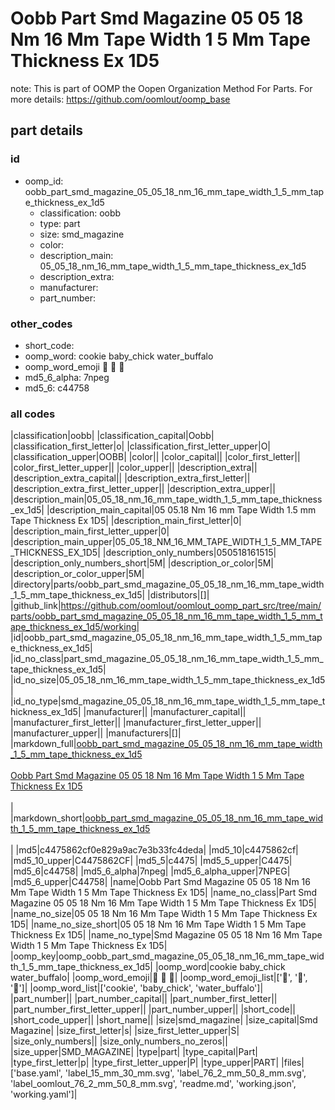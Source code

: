 # Oobb Part Smd Magazine 05 05 18 Nm 16 Mm Tape Width 1 5 Mm Tape Thickness Ex 1D5  

note: This is part of OOMP the Oopen Organization Method For Parts. For more details: https://github.com/oomlout/oomp_base

##  part details





### id
* oomp_id: oobb_part_smd_magazine_05_05_18_nm_16_mm_tape_width_1_5_mm_tape_thickness_ex_1d5
  * classification: oobb
  * type: part
  * size: smd_magazine
  * color: 
  * description_main: 05_05_18_nm_16_mm_tape_width_1_5_mm_tape_thickness_ex_1d5
  * description_extra: 
  * manufacturer: 
  * part_number: 

### other_codes
* short_code: 
* oomp_word: cookie baby_chick water_buffalo
* oomp_word_emoji :cookie: :baby_chick: :water_buffalo:
* md5_6_alpha: 7npeg
* md5_6: c44758

### all codes 
|classification|oobb|
|classification_capital|Oobb|
|classification_first_letter|o|
|classification_first_letter_upper|O|
|classification_upper|OOBB|
|color||
|color_capital||
|color_first_letter||
|color_first_letter_upper||
|color_upper||
|description_extra||
|description_extra_capital||
|description_extra_first_letter||
|description_extra_first_letter_upper||
|description_extra_upper||
|description_main|05_05_18_nm_16_mm_tape_width_1_5_mm_tape_thickness_ex_1d5|
|description_main_capital|05 05.18 Nm 16 mm Tape Width 1.5 mm Tape Thickness Ex 1D5|
|description_main_first_letter|0|
|description_main_first_letter_upper|0|
|description_main_upper|05_05_18_NM_16_MM_TAPE_WIDTH_1_5_MM_TAPE_THICKNESS_EX_1D5|
|description_only_numbers|050518161515|
|description_only_numbers_short|5M|
|description_or_color|5M|
|description_or_color_upper|5M|
|directory|parts/oobb_part_smd_magazine_05_05_18_nm_16_mm_tape_width_1_5_mm_tape_thickness_ex_1d5|
|distributors|[]|
|github_link|https://github.com/oomlout/oomlout_oomp_part_src/tree/main/parts/oobb_part_smd_magazine_05_05_18_nm_16_mm_tape_width_1_5_mm_tape_thickness_ex_1d5/working|
|id|oobb_part_smd_magazine_05_05_18_nm_16_mm_tape_width_1_5_mm_tape_thickness_ex_1d5|
|id_no_class|part_smd_magazine_05_05_18_nm_16_mm_tape_width_1_5_mm_tape_thickness_ex_1d5|
|id_no_size|05_05_18_nm_16_mm_tape_width_1_5_mm_tape_thickness_ex_1d5|
|id_no_type|smd_magazine_05_05_18_nm_16_mm_tape_width_1_5_mm_tape_thickness_ex_1d5|
|manufacturer||
|manufacturer_capital||
|manufacturer_first_letter||
|manufacturer_first_letter_upper||
|manufacturer_upper||
|manufacturers|[]|
|markdown_full|[oobb_part_smd_magazine_05_05_18_nm_16_mm_tape_width_1_5_mm_tape_thickness_ex_1d5](https://github.com/oomlout/oomlout_oomp_part_src/tree/main/parts/oobb_part_smd_magazine_05_05_18_nm_16_mm_tape_width_1_5_mm_tape_thickness_ex_1d5/working)<br>[](https://github.com/oomlout/oomlout_oomp_part_src/tree/main/parts/oobb_part_smd_magazine_05_05_18_nm_16_mm_tape_width_1_5_mm_tape_thickness_ex_1d5/working)<br>[Oobb Part Smd Magazine 05 05 18 Nm 16 Mm Tape Width 1 5 Mm Tape Thickness Ex 1D5](https://github.com/oomlout/oomlout_oomp_part_src/tree/main/parts/oobb_part_smd_magazine_05_05_18_nm_16_mm_tape_width_1_5_mm_tape_thickness_ex_1d5/working)<br><br>|
|markdown_short|[oobb_part_smd_magazine_05_05_18_nm_16_mm_tape_width_1_5_mm_tape_thickness_ex_1d5](https://github.com/oomlout/oomlout_oomp_part_src/tree/main/parts/oobb_part_smd_magazine_05_05_18_nm_16_mm_tape_width_1_5_mm_tape_thickness_ex_1d5/working)<br><br>|
|md5|c4475862cf0e829a9ac7e3b33fc4deda|
|md5_10|c4475862cf|
|md5_10_upper|C4475862CF|
|md5_5|c4475|
|md5_5_upper|C4475|
|md5_6|c44758|
|md5_6_alpha|7npeg|
|md5_6_alpha_upper|7NPEG|
|md5_6_upper|C44758|
|name|Oobb Part Smd Magazine 05 05 18 Nm 16 Mm Tape Width 1 5 Mm Tape Thickness Ex 1D5|
|name_no_class|Part Smd Magazine 05 05 18 Nm 16 Mm Tape Width 1 5 Mm Tape Thickness Ex 1D5|
|name_no_size|05 05 18 Nm 16 Mm Tape Width 1 5 Mm Tape Thickness Ex 1D5|
|name_no_size_short|05 05 18 Nm 16 Mm Tape Width 1 5 Mm Tape Thickness Ex 1D5|
|name_no_type|Smd Magazine 05 05 18 Nm 16 Mm Tape Width 1 5 Mm Tape Thickness Ex 1D5|
|oomp_key|oomp_oobb_part_smd_magazine_05_05_18_nm_16_mm_tape_width_1_5_mm_tape_thickness_ex_1d5|
|oomp_word|cookie baby_chick water_buffalo|
|oomp_word_emoji|:cookie: :baby_chick: :water_buffalo:|
|oomp_word_emoji_list|[':cookie:', ':baby_chick:', ':water_buffalo:']|
|oomp_word_list|['cookie', 'baby_chick', 'water_buffalo']|
|part_number||
|part_number_capital||
|part_number_first_letter||
|part_number_first_letter_upper||
|part_number_upper||
|short_code||
|short_code_upper||
|short_name||
|size|smd_magazine|
|size_capital|Smd Magazine|
|size_first_letter|s|
|size_first_letter_upper|S|
|size_only_numbers||
|size_only_numbers_no_zeros||
|size_upper|SMD_MAGAZINE|
|type|part|
|type_capital|Part|
|type_first_letter|p|
|type_first_letter_upper|P|
|type_upper|PART|
|files|['base.yaml', 'label_15_mm_30_mm.svg', 'label_76_2_mm_50_8_mm.svg', 'label_oomlout_76_2_mm_50_8_mm.svg', 'readme.md', 'working.json', 'working.yaml']|

